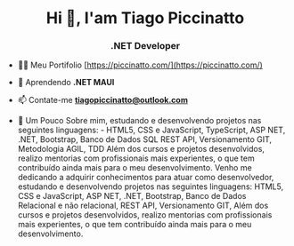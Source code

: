 <h1 align="center">Hi 👋, I'am Tiago Piccinatto</h1>
<h3 align="center">.NET Developer</h3>

- 👨‍💻 Meu Portifolio [https://piccinatto.com/](https://piccinatto.com/)

- 🌱 Aprendendo **.NET MAUI**

- 📫 Contate-me **tiagopiccinatto@outlook.com**

- 📄 Um Pouco Sobre mim, estudando e desenvolvendo projetos nas seguintes linguagens: - HTML5, CSS e JavaScript, TypeScript, ASP NET, .NET, Bootstrap, Banco de Dados SQL REST API, Versionamento GIT, Metodologia AGIL, TDD Além dos cursos e projetos desenvolvidos, realizo mentorias com profissionais mais experientes, o que tem contribuído ainda mais para o meu desenvolvimento. Venho me dedicando a adquirir conhecimentos para atuar como desenvolvedor, estudando e desenvolvendo projetos nas seguintes linguagens: HTML5, CSS e JavaScript, ASP NET, .NET, Bootstrap, Banco de Dados Relacional e não relacional, REST API, Versionamento GIT, Além dos cursos e projetos desenvolvidos, realizo mentorias com profissionais mais experientes, o que tem contribuído ainda mais para o meu desenvolvimento.


